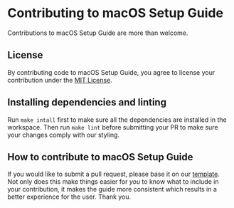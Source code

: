 # Contributing to macOS Setup Guide

Contributions to macOS Setup Guide are more than welcome.

## License

By contributing code to macOS Setup Guide, you agree to license your
contribution under the [MIT License](../LICENSE).

## Installing dependencies and linting

Run `make intall` first to make sure all the dependencies are installed in the workspace. Then run `make lint` before submitting your PR to make sure your changes comply
with our styling.

## How to contribute to macOS Setup Guide

If you would like to submit a pull request, please base it on our
[template](CONTRIBUTION_TEMPLATE.md). Not only does this make things easier for
_you_ to know what to include in your contribution, it makes the guide more
consistent which results in a better experience for the user. Thank you.
